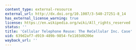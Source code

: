 ```yaml
---
content_type: external-resource
external_url: http://dx.doi.org/10.1007/3-540-27251-8_14
has_external_license_warning: true
license: https://en.wikipedia.org/wiki/All_rights_reserved
status: ''
title: 'Cellular Telephone Reuse: The ReCellular Inc. Case'
uid: 639d2af7-d919-489b-9854-fe1103d0206e
wayback_url: ''
---
```

